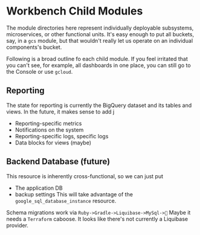 # Workbench Child Modules
The module directories here represent individually deployable subsystems, 
microservices, or other functional units. It's easy enough to put all buckets, say,
in a `gcs` module, but that wouldn't really let us operate on an individual components's bucket.

Following is a broad outline fo each child module. If you feel irritated that you can't see, for example,
all dashboards in one place, you can still go to the Console or use `gcloud`.

## Reporting
The state for reporting is currently the BigQuery dataset and its tables and views. In the future,
it makes sense to add j
* Reporting-specific metrics
* Notifications on the system
* Reporting-specific logs, specific logs
* Data blocks for views (maybe)

## Backend Database (future)
This resource is inherently cross-functional, so we can just put
* The application DB 
* backup settings
This will take advantage of the `google_sql_database_instance` resource.

Schema migrations work via `Ruby->Gradle->Liquibase->MySql->🚂` 
Maybe it needs a `Terraform` caboose. It looks like there's not currently a Liquibase provider.
